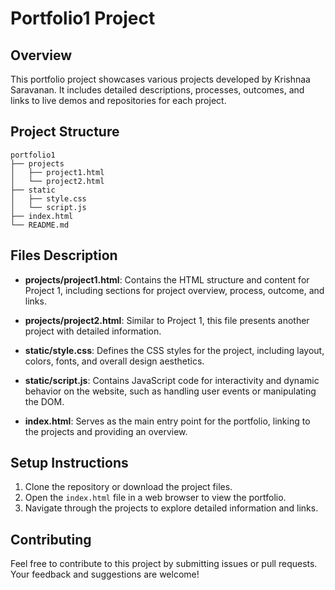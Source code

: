# Portfolio1 Project

## Overview
This portfolio project showcases various projects developed by Krishnaa Saravanan. It includes detailed descriptions, processes, outcomes, and links to live demos and repositories for each project.

## Project Structure
```
portfolio1
├── projects
│   ├── project1.html
│   └── project2.html
├── static
│   ├── style.css
│   └── script.js
├── index.html
└── README.md
```

## Files Description

- **projects/project1.html**: Contains the HTML structure and content for Project 1, including sections for project overview, process, outcome, and links.
  
- **projects/project2.html**: Similar to Project 1, this file presents another project with detailed information.

- **static/style.css**: Defines the CSS styles for the project, including layout, colors, fonts, and overall design aesthetics.

- **static/script.js**: Contains JavaScript code for interactivity and dynamic behavior on the website, such as handling user events or manipulating the DOM.

- **index.html**: Serves as the main entry point for the portfolio, linking to the projects and providing an overview.

## Setup Instructions
1. Clone the repository or download the project files.
2. Open the `index.html` file in a web browser to view the portfolio.
3. Navigate through the projects to explore detailed information and links.

## Contributing
Feel free to contribute to this project by submitting issues or pull requests. Your feedback and suggestions are welcome!